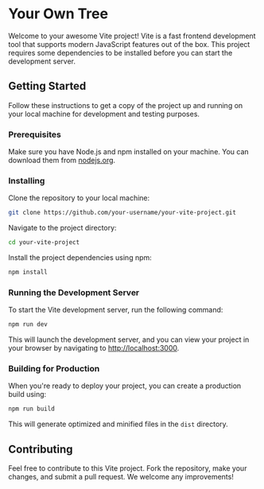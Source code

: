 # Your Own Tree

Welcome to your awesome Vite project! Vite is a fast frontend development tool that supports modern JavaScript features out of the box. This project requires some dependencies to be installed before you can start the development server.

## Getting Started

Follow these instructions to get a copy of the project up and running on your local machine for development and testing purposes.

### Prerequisites

Make sure you have Node.js and npm installed on your machine. You can download them from [nodejs.org](https://nodejs.org/).

### Installing

Clone the repository to your local machine:

```bash
git clone https://github.com/your-username/your-vite-project.git
```

Navigate to the project directory:

```bash
cd your-vite-project
```

Install the project dependencies using npm:

```bash
npm install
```

### Running the Development Server

To start the Vite development server, run the following command:

```bash
npm run dev
```

This will launch the development server, and you can view your project in your browser by navigating to [http://localhost:3000](http://localhost:3000).

### Building for Production

When you're ready to deploy your project, you can create a production build using:

```bash
npm run build
```

This will generate optimized and minified files in the `dist` directory.

## Contributing

Feel free to contribute to this Vite project. Fork the repository, make your changes, and submit a pull request. We welcome any improvements!
